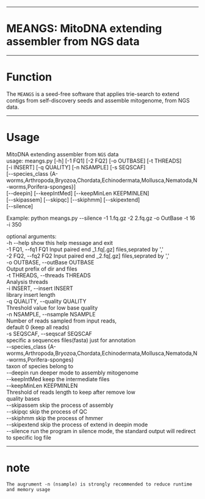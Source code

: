 
***
# MEANGS: MitoDNA extending assembler from NGS data
***
# Function  
The `MEANGS` is a seed-free software that applies trie-search to extend contigs from self-discovery seeds and assemble mitogenome, from NGS data. 
***
# Usage  
MitoDNA extending assembler from `NGS` data  
usage: meangs.py [-h] [-1 FQ1] [-2 FQ2] [-o OUTBASE] [-t THREADS]  
											[-i INSERT] [-q QUALITY] [-n NSAMPLE] [-s SEQSCAF]  
                      [--species_class {A-worms,Arthropoda,Bryozoa,Chordata,Echinodermata,Mollusca,Nematoda,N-worms,Porifera-sponges}]  
                      [--deepin] [--keepIntMed] [--keepMinLen KEEPMINLEN]  
                      [--skipassem] [--skipqc] [--skiphmm] [--skipextend]  
                      [--silence]  

Example: python meangs.py --silence -1 1.fq.gz -2 2.fq.gz -o OutBase -t 16 -i 350  

optional arguments:  
  -h	--help            show this help message and exit  
  -1	FQ1, --fq1 FQ1     Input paired end _1.fq[.gz] files,seprated by ','  
  -2	FQ2, --fq2 FQ2     Input paired end _2.fq[.gz] files,seprated by ','  
  -o OUTBASE, --outBase OUTBASE  
                        Output prefix of dir and files  
  -t THREADS, --threads THREADS  
                        Analysis threads  
  -i INSERT, --insert INSERT  
                        library insert length  
  -q QUALITY, --quality QUALITY  
                        Threshold value for low base quality  
  -n NSAMPLE, --nsample NSAMPLE  
                        Number of reads sampled from input reads,  
                        default 0 (keep all reads)  
  -s SEQSCAF, --seqscaf SEQSCAF  
                        specific a sequences files(fasta) just for annotation  
  --species_class {A-worms,Arthropoda,Bryozoa,Chordata,Echinodermata,Mollusca,Nematoda,N-worms,Porifera-sponges}  
                        taxon of species belong to  
  --deepin              run deeper mode to assembly mitogenome  
  --keepIntMed          keep the intermediate files  
  --keepMinLen KEEPMINLEN  
                        Threshold of reads length to keep after remove low  
                        quality bases  
  --skipassem           skip the process of assembly  
  --skipqc              skip the process of QC  
  --skiphmm             skip the process of hmmer  
  --skipextend          skip the process of extend in deepin mode  
  --silence             run the program in silence mode, the standard output will redirect to specific log file  
***
# note  
`The augrument -n (nsample) is strongly recommended to reduce runtime and memory usage`

